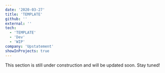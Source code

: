 ```yaml
---
date: '2020-03-27'
title: 'TEMPLATE'
github: ''
external: ''
tech:
  - 'TEMPLATE'
  - 'Dev'
  - 'WIP'
company: 'Upstatement'
showInProjects: true
---
```


This section is still under construction and will be updated soon. Stay tuned!
